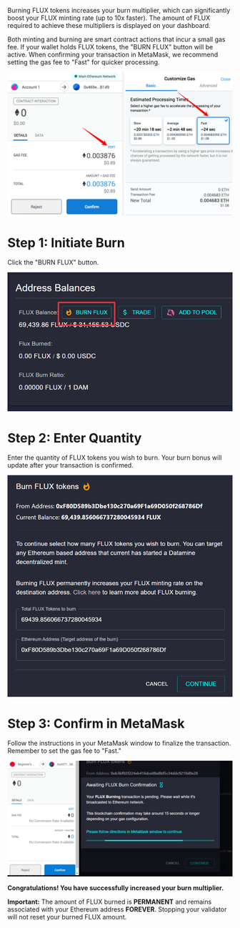 Burning FLUX tokens increases your burn multiplier, which can significantly boost your FLUX minting rate (up to 10x faster). The amount of FLUX required to achieve these multipliers is displayed on your dashboard.

Both minting and burning are smart contract actions that incur a small gas fee. If your wallet holds FLUX tokens, the "BURN FLUX" button will be active. When confirming your transaction in MetaMask, we recommend setting the gas fee to "Fast" for quicker processing.

![Burning](../../helpArticles/assets/images/pngs/burningFlux/burningFlux1.png)

# Step 1: Initiate Burn
Click the "BURN FLUX" button.

![Burning](../../helpArticles/assets/images/pngs/burningFlux/burningFlux2.png#_maxWidth=512)

# Step 2: Enter Quantity
Enter the quantity of FLUX tokens you wish to burn. Your burn bonus will update after your transaction is confirmed.

![Burning](../../helpArticles/assets/images/pngs/burningFlux/burningFlux3.png#_maxWidth=512)

# Step 3: Confirm in MetaMask
Follow the instructions in your MetaMask window to finalize the transaction. Remember to set the gas fee to "Fast."

![Burning](../../helpArticles/assets/images/pngs/burningFlux/burningFlux4.png)

**Congratulations! You have successfully increased your burn multiplier.**

**Important:** The amount of FLUX burned is **PERMANENT** and remains associated with your Ethereum address **FOREVER**. Stopping your validator will not reset your burned FLUX amount.
